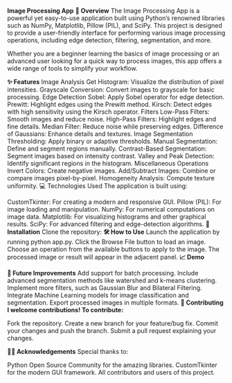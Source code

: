 **Image Processing App**
**📖 Overview**
The Image Processing App is a powerful yet easy-to-use application built using Python’s renowned libraries such as NumPy, Matplotlib, Pillow (PIL), and SciPy. This project is designed to provide a user-friendly interface for performing various image processing operations, including edge detection, filtering, segmentation, and more.

Whether you are a beginner learning the basics of image processing or an advanced user looking for a quick way to process images, this app offers a wide range of tools to simplify your workflow.

**✨ Features**
Image Analysis
Get Histogram: Visualize the distribution of pixel intensities.
Grayscale Conversion: Convert images to grayscale for basic processing.
Edge Detection
Sobel: Apply Sobel operator for edge detection.
Prewitt: Highlight edges using the Prewitt method.
Kirsch: Detect edges with high sensitivity using the Kirsch operator.
Filters
Low-Pass Filters: Smooth images and reduce noise.
High-Pass Filters: Highlight edges and fine details.
Median Filter: Reduce noise while preserving edges.
Difference of Gaussians: Enhance details and textures.
Image Segmentation
Thresholding: Apply binary or adaptive thresholds.
Manual Segmentation: Define and segment regions manually.
Contrast-Based Segmentation: Segment images based on intensity contrast.
Valley and Peak Detection: Identify significant regions in the histogram.
Miscellaneous Operations
Invert Colors: Create negative images.
Add/Subtract Images: Combine or compare images pixel-by-pixel.
Homogeneity Analysis: Compute texture uniformity.
💻 Technologies Used
The application is built using:

CustomTkinter: For creating a modern and responsive GUI.
Pillow (PIL): For image loading and manipulation.
NumPy: For numerical computations on image data.
Matplotlib: For visualizing histograms and other graphical results.
SciPy: For advanced filtering and edge-detection algorithms.
**📂 Installation**
Clone the repository:
**🛠️ How to Use**
Launch the application by running python app.py.
Click the Browse File button to load an image.
Choose an operation from the available buttons to apply to the image.
The processed image or result will appear in the adjacent panel.
**📈 Demo**

**🚀 Future Improvements**
Add support for batch processing.
Include advanced segmentation methods like watershed and k-means clustering.
Implement more filters, such as Gaussian Blur and Bilateral Filtering.
Integrate Machine Learning models for image classification and segmentation.
Export processed images in multiple formats.
**🤝 Contributing**
**I welcome contributions! To contribute:**

Fork the repository.
Create a new branch for your feature/bug fix.
Commit your changes and push the branch.
Submit a pull request explaining your changes.

**🙋‍♂️ Acknowledgements**
Special thanks to:

Python Open Source Community for the amazing libraries.
CustomTkinter for the modern GUI framework.
All contributors and users of this project.
